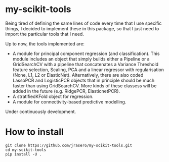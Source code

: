 # my-scikit-tools

Being tired of defining the same lines of code every time that I use specific things,
I decided to implement these in this package, so that I just need to 
import the particular tools that I need.

Up to now, the tools implemented are:

  - A module for principal component regression (and classification). This module includes an object that simply builds either a Pipeline or a GridSearchCV with a pipeline that concatenates a Variance Threshold feature selection, Scaling, PCA and a  linear regressor with regularisation (None, L1, L2 or ElasticNet). Alternatively, there are also coded LassoPCR and LogisticPCR objects that in principle should be much faster than using GridSearchCV. More kinds of these classess will be added in the future (e.g. RidgePCR, ElasticnetPCR).
  - A stratifiedKFold object for regression.
  - A module for connectivity-based predictive modelling.

Under continuously development.

# How to install

```
git clone https://github.com/jrasero/my-scikit-tools.git
cd my-scikit-tools
pip install -U .
```
